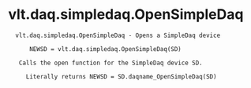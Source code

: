 # vlt.daq.simpledaq.OpenSimpleDaq

```
  vlt.daq.simpledaq.OpenSimpleDaq - Opens a SimpleDaq device
 
      NEWSD = vlt.daq.simpledaq.OpenSimpleDaq(SD)
 
   Calls the open function for the SimpleDaq device SD.
 
     Literally returns NEWSD = SD.daqname_OpenSimpleDaq(SD)

```
